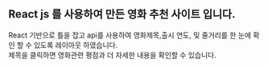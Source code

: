 ## React js 를 사용하여 만든 영화 추천 사이트 입니다.
React 기반으로 틀을 잡고 api를 사용하여 영화제목,출시 연도, 및 줄거리를 한 눈에 확인 할 수 있도록 레이아웃 하였습니다.<br>
제목을 클릭하면 영화관련 평점과 더 자세한 내용을 확인할 수 있습니다.
